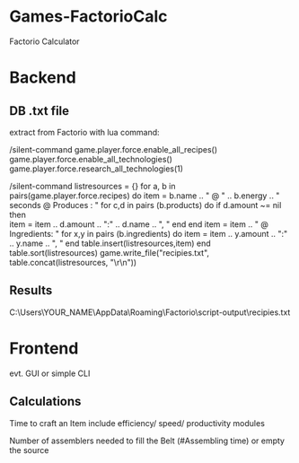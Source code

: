 # Games-FactorioCalc

Factorio Calculator

# Backend

## DB .txt file
extract from Factorio with lua command:

/silent-command
game.player.force.enable_all_recipes()
game.player.force.enable_all_technologies()
game.player.force.research_all_technologies(1)

/silent-command
listresources = {}
for a, b in pairs(game.player.force.recipes) do
    item = b.name .. " @ " .. b.energy .. " seconds @ Produces : "
    for c,d in pairs (b.products) do
        if d.amount ~= nil then    
            item = item .. d.amount .. ":" .. d.name .. ", "
        end
    end
    item = item .. " @ Ingredients: "
    for x,y in pairs (b.ingredients) do
        item = item .. y.amount .. ":" .. y.name .. ", "
    end
    table.insert(listresources,item) 
end
table.sort(listresources)
game.write_file("recipies.txt", table.concat(listresources, "\r\n"))

## Results
C:\Users\YOUR_NAME\AppData\Roaming\Factorio\script-output\recipies.txt


# Frontend
evt. GUI or simple CLI

## Calculations
Time to craft an Item include efficiency/ speed/ productivity modules

Number of assemblers needed to fill the Belt (#Assembling time) or empty the source
